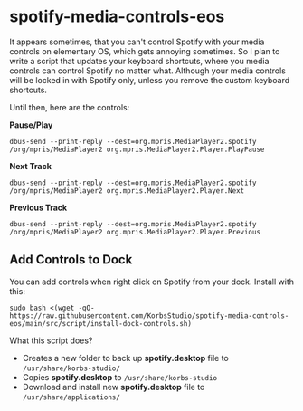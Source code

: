 # spotify-media-controls-eos
It appears sometimes, that you can't control Spotify with your media controls on elementary OS, which gets annoying sometimes.
So I plan to write a script that updates your keyboard shortcuts, where you media controls can control Spotify no matter what.
Although your media controls will be locked in with Spotify only, unless you remove the custom keyboard shortcuts.

Until then, here are the controls:

**Pause/Play**

```
dbus-send --print-reply --dest=org.mpris.MediaPlayer2.spotify /org/mpris/MediaPlayer2 org.mpris.MediaPlayer2.Player.PlayPause
```
**Next Track**

```
dbus-send --print-reply --dest=org.mpris.MediaPlayer2.spotify /org/mpris/MediaPlayer2 org.mpris.MediaPlayer2.Player.Next
```
**Previous Track**

```
dbus-send --print-reply --dest=org.mpris.MediaPlayer2.spotify /org/mpris/MediaPlayer2 org.mpris.MediaPlayer2.Player.Previous
```
## Add Controls to Dock
You can add controls when right click on Spotify from your dock.
Install with this:

```
sudo bash <(wget -qO- https://raw.githubusercontent.com/KorbsStudio/spotify-media-controls-eos/main/src/script/install-dock-controls.sh)
```
What this script does?
 - Creates a new folder to back up __spotify.desktop__ file to `/usr/share/korbs-studio/`
 - Copies __spotify.desktop__ to `/usr/share/korbs-studio`
 - Download and install new __spotify.desktop__ file to `/usr/share/applications/`
